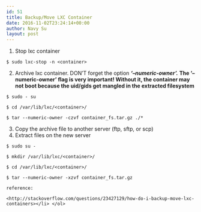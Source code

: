 ```yaml
---
id: 51
title: Backup/Move LXC Container
date: 2016-11-02T23:24:14+00:00
author: Navy Su
layout: post
---
```

  1. Stop lxc container
    
~~~shell
$ sudo lxc-stop -n <container>
~~~

  2. Archive lxc container. DON&#8217;T forget the option **_&#8216;&#8211;numeric-owner&#8217;._** **The &#8216;&#8211;numeric-owner&#8217; flag is very important! Without it, the container may not boot because the uid/gids get mangled in the extracted filesystem**
  
     
    
~~~shell
$ sudo - su

$ cd /var/lib/lxc/<container>/

$ tar --numeric-owner -czvf container_fs.tar.gz ./*
~~~

  3. Copy the archive file to another server (ftp, sftp, or scp)
  4. Extract files on the new server
    
~~~shell
$ sudo su -

$ mkdir /var/lib/lxc/<container>/

$ cd /var/lib/lxc/<container>/

$ tar --numeric-owner -xzvf container_fs.tar.gz 
~~~
    
    reference:
    
    <http://stackoverflow.com/questions/23427129/how-do-i-backup-move-lxc-containers></li> </ol>